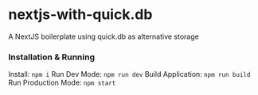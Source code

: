# nextjs-with-quick.db
A NextJS boilerplate using quick.db as alternative storage

### Installation & Running
Install:
`npm i`
Run Dev Mode:
`npm run dev`
Build Application:
`npm run build`
Run Production Mode:
`npm start`
